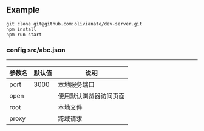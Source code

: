 
## Example
```
git clone git@github.com:olivianate/dev-server.git
npm install
npm run start 
```

### config src/abc.json 

---

| 参数名            | 默认值  | 说明     |
| -------------- | ---- | ------ |
| port | 3000 | 本地服务端口      |
| open |      | 使用默认浏览器访问页面 |
| root |  | 本地文件      |
| proxy |      | 跨域请求 |
  
